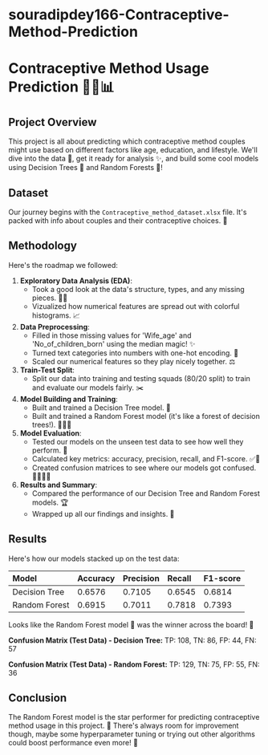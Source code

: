 # souradipdey166-Contraceptive-Method-Prediction

# Contraceptive Method Usage Prediction 🤰👶📊

## Project Overview

This project is all about predicting which contraceptive method couples might use based on different factors like age, education, and lifestyle. We'll dive into the data 🧐, get it ready for analysis ✨, and build some cool models using Decision Trees 🌳 and Random Forests 🌲!

## Dataset

Our journey begins with the `Contraceptive_method_dataset.xlsx` file. It's packed with info about couples and their contraceptive choices. 💑

## Methodology

Here's the roadmap we followed:

1.  **Exploratory Data Analysis (EDA)**:
    *   Took a good look at the data's structure, types, and any missing pieces. 🕵️‍♀️
    *   Vizualized how numerical features are spread out with colorful histograms. 📈
2.  **Data Preprocessing**:
    *   Filled in those missing values for 'Wife\_age' and 'No\_of\_children\_born' using the median magic! ✨
    *   Turned text categories into numbers with one-hot encoding. 🔢
    *   Scaled our numerical features so they play nicely together. ⚖️
3.  **Train-Test Split**:
    *   Split our data into training and testing squads (80/20 split) to train and evaluate our models fairly. ✂️
4.  **Model Building and Training**:
    *   Built and trained a Decision Tree model. 🌳
    *   Built and trained a Random Forest model (it's like a forest of decision trees!). 🌲🌲🌲
5.  **Model Evaluation**:
    *   Tested our models on the unseen test data to see how well they perform. 🤔
    *   Calculated key metrics: accuracy, precision, recall, and F1-score. ✅🎯
    *   Created confusion matrices to see where our models got confused. 🤷‍♀️🤷‍♂️
6.  **Results and Summary**:
    *   Compared the performance of our Decision Tree and Random Forest models. 🏆
    *   Wrapped up all our findings and insights. 🎁

## Results

Here's how our models stacked up on the test data:

| Model          | Accuracy | Precision | Recall | F1-score |
| :------------- | :------- | :-------- | :----- | :------- |
| Decision Tree  | 0.6576   | 0.7105    | 0.6545 | 0.6814   |
| Random Forest  | 0.6915   | 0.7011    | 0.7818 | 0.7393   |

Looks like the Random Forest model 🌲 was the winner across the board! 🎉

**Confusion Matrix (Test Data) - Decision Tree:**
TP: 108, TN: 86, FP: 44, FN: 57

**Confusion Matrix (Test Data) - Random Forest:**
TP: 129, TN: 75, FP: 55, FN: 36

## Conclusion

The Random Forest model is the star performer for predicting contraceptive method usage in this project. 🌟 There's always room for improvement though, maybe some hyperparameter tuning or trying out other algorithms could boost performance even more! 💪


